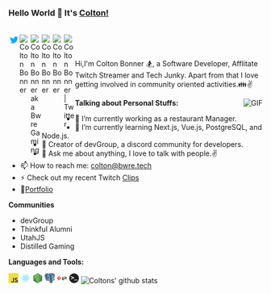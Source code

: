 ### Hello World 👋 It's [Colton!](https://bwre.tech/)

<br/>

<a href="https://twitter.com/bwreDev">
<img align="left" alt="Colton Bonner | Twitter" width="22px" src="./images/twitter.svg" />
</a>
<a href="https://www.linkedin.com/in/coltonbonner/">
<img align="left" alt="Colton Bonner" width="22px" src="https://cdn.jsdelivr.net/npm/simple-icons@v3/icons/linkedin.svg" />
</a>
<a href="https://www.twitch.tv/bwregaming">
<img align="left" alt="Colton Bonner aka BwreGaming" width="22px" src="https://cdn.jsdelivr.net/npm/simple-icons@3.7.0/icons/twitch.svg" />
</a>
<a href="https://dev.to/cbonner26118">
<img align="left" alt="Colton Bonner" width="22px" src="https://cdn.jsdelivr.net/npm/simple-icons@3.7.0/icons/dev-dot-to.svg" />
</a>
<a href="https://www.instagram.com/bwreofpirates/">
<img align="left" alt="Colton Bonner" width="22px" src="https://cdn.jsdelivr.net/npm/simple-icons@v3/icons/instagram.svg" />
</a>
<a href="https://www.youtube.com/channel/UC4oSO17fKVDAr4QjI6hpdIw">
<img align="left" alt="Colton Bonner | Twitter" width="22px" src="https://cdn.jsdelivr.net/npm/simple-icons@v3/icons/youtube.svg" />
</a>
<br />

<br />

Hi,I'm Colton Bonner :snowboarder:, a Software Developer, Afflitate Twitch Streamer and Tech Junky. Apart from that I love getting involved in community oriented activities.:family:✌

<img align="right" alt="GIF" src="https://media.giphy.com/media/lkceXNDw4Agryfrwz8/giphy.gif" />

**Talking about Personal Stuffs:**

- :fork_and_knife: I’m currently working as a restaurant Manager.
- 🌱 I’m currently learning Next.js, Vue.js, PostgreSQL, and Node.js.
- 👯 Creator of devGroup, a discord community for developers.
- 💬 Ask me about anything, I love to talk with people.✌
- 📫 How to reach me: colton@bwre.tech
- ⚡ Check out my recent Twitch [Clips](https://www.twitch.tv/bwregaming)
- 📝[Portfolio](https://bwre.tech/)

**Communities**

- devGroup
- Thinkful Alumni
- UtahJS
- Distilled Gaming

**Languages and Tools:**

<code><img height="20" src="https://raw.githubusercontent.com/github/explore/80688e429a7d4ef2fca1e82350fe8e3517d3494d/topics/javascript/javascript.png"></code>
<code><img height="20" src="https://raw.githubusercontent.com/github/explore/80688e429a7d4ef2fca1e82350fe8e3517d3494d/topics/react/react.png"></code>
<code><img height="20" src="https://raw.githubusercontent.com/github/explore/80688e429a7d4ef2fca1e82350fe8e3517d3494d/topics/nodejs/nodejs.png"></code>
<code><img height="20" src="https://raw.githubusercontent.com/github/explore/80688e429a7d4ef2fca1e82350fe8e3517d3494d/topics/postgresql/postgresql.png"></code>
<code><img height="20" src="https://raw.githubusercontent.com/github/explore/80688e429a7d4ef2fca1e82350fe8e3517d3494d/topics/git/git.png"></code>
<code><img height="20" src="https://raw.githubusercontent.com/github/explore/80688e429a7d4ef2fca1e82350fe8e3517d3494d/topics/terminal/terminal.png"></code>
![Coltons' github stats](https://github-readme-stats.vercel.app/api?username=bwreDev&show_icons=true&hide_border=true)
